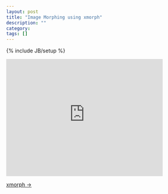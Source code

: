```yaml
---
layout: post
title: "Image Morphing using xmorph"
description: ""
category: 
tags: []
---
```

{% include JB/setup %}

<iframe width="420" height="315"
        src="http://www.youtube.com/embed/RMlR5Ogi7UM" frameborder="0">
</iframe>

[xmorph &rarr;](http://xmorph.sourceforge.net/)
